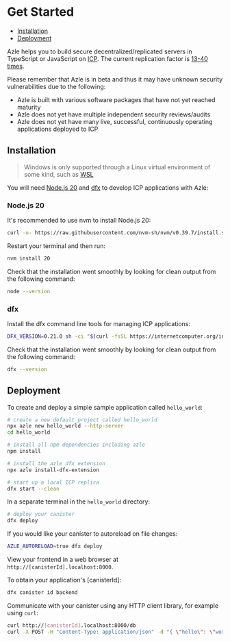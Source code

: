 # Get Started

-   [Installation](#installation)
-   [Deployment](#deployment)

Azle helps you to build secure decentralized/replicated servers in TypeScript or JavaScript on [ICP](https://internetcomputer.org/). The current replication factor is [13-40 times](https://dashboard.internetcomputer.org/subnets).

Please remember that Azle is in beta and thus it may have unknown security vulnerabilities due to the following:

-   Azle is built with various software packages that have not yet reached maturity
-   Azle does not yet have multiple independent security reviews/audits
-   Azle does not yet have many live, successful, continuously operating applications deployed to ICP

## Installation

> Windows is only supported through a Linux virtual environment of some kind, such as [WSL](https://learn.microsoft.com/en-us/windows/wsl/install)

You will need [Node.js 20](#nodejs-20) and [dfx](#dfx) to develop ICP applications with Azle:

### Node.js 20

It's recommended to use nvm to install Node.js 20:

```bash
curl -o- https://raw.githubusercontent.com/nvm-sh/nvm/v0.39.7/install.sh | bash
```

Restart your terminal and then run:

```bash
nvm install 20
```

Check that the installation went smoothly by looking for clean output from the following command:

```bash
node --version
```

### dfx

Install the dfx command line tools for managing ICP applications:

```bash
DFX_VERSION=0.21.0 sh -ci "$(curl -fsSL https://internetcomputer.org/install.sh)"
```

Check that the installation went smoothly by looking for clean output from the following command:

```bash
dfx --version
```

## Deployment

To create and deploy a simple sample application called `hello_world`:

```bash
# create a new default project called hello_world
npx azle new hello_world --http-server
cd hello_world
```

```bash
# install all npm dependencies including azle
npm install
```

```bash
# install the azle dfx extension
npx azle install-dfx-extension
```

```bash
# start up a local ICP replica
dfx start --clean
```

In a separate terminal in the `hello_world` directory:

```bash
# deploy your canister
dfx deploy
```

If you would like your canister to autoreload on file changes:

```bash
AZLE_AUTORELOAD=true dfx deploy
```

View your frontend in a web browser at `http://[canisterId].localhost:8000`.

To obtain your application's [canisterId]:

```bash
dfx canister id backend
```

Communicate with your canister using any HTTP client library, for example using `curl`:

```bash
curl http://[canisterId].localhost:8000/db
curl -X POST -H "Content-Type: application/json" -d "{ \"hello\": \"world\" }" http://[canisterId].localhost:8000/db/update
```
